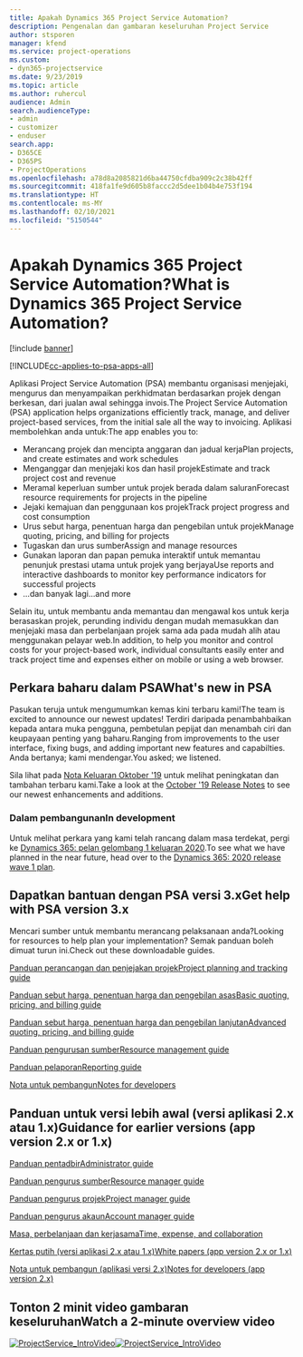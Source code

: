 ```yaml
---
title: Apakah Dynamics 365 Project Service Automation?
description: Pengenalan dan gambaran keseluruhan Project Service
author: stsporen
manager: kfend
ms.service: project-operations
ms.custom:
- dyn365-projectservice
ms.date: 9/23/2019
ms.topic: article
ms.author: ruhercul
audience: Admin
search.audienceType:
- admin
- customizer
- enduser
search.app:
- D365CE
- D365PS
- ProjectOperations
ms.openlocfilehash: a78d8a2085821d6ba44750cfdba909c2c38b42ff
ms.sourcegitcommit: 418fa1fe9d605b8faccc2d5dee1b04b4e753f194
ms.translationtype: HT
ms.contentlocale: ms-MY
ms.lasthandoff: 02/10/2021
ms.locfileid: "5150544"
---
```

# <a name="what-is-dynamics-365-project-service-automation"></a><span data-ttu-id="c4080-103">Apakah Dynamics 365 Project Service Automation?</span><span class="sxs-lookup"><span data-stu-id="c4080-103">What is Dynamics 365 Project Service Automation?</span></span>

[!include [banner](../includes/psa-now-project-operations.md)]

[!INCLUDE[cc-applies-to-psa-apps-all](../includes/cc-applies-to-psa-apps-all.md)]

<span data-ttu-id="c4080-104">Aplikasi Project Service Automation (PSA) membantu organisasi menjejaki, mengurus dan menyampaikan perkhidmatan berdasarkan projek dengan berkesan, dari jualan awal sehingga invois.</span><span class="sxs-lookup"><span data-stu-id="c4080-104">The Project Service Automation (PSA) application helps organizations efficiently track, manage, and deliver project-based services, from the initial sale all the way to invoicing.</span></span> <span data-ttu-id="c4080-105">Aplikasi membolehkan anda untuk:</span><span class="sxs-lookup"><span data-stu-id="c4080-105">The app enables you to:</span></span>

- <span data-ttu-id="c4080-106">Merancang projek dan mencipta anggaran dan jadual kerja</span><span class="sxs-lookup"><span data-stu-id="c4080-106">Plan projects, and create estimates and work schedules</span></span>
- <span data-ttu-id="c4080-107">Menganggar dan menjejaki kos dan hasil projek</span><span class="sxs-lookup"><span data-stu-id="c4080-107">Estimate and track project cost and revenue</span></span>
- <span data-ttu-id="c4080-108">Meramal keperluan sumber untuk projek berada dalam saluran</span><span class="sxs-lookup"><span data-stu-id="c4080-108">Forecast resource requirements for projects in the pipeline</span></span>
- <span data-ttu-id="c4080-109">Jejaki kemajuan dan penggunaan kos projek</span><span class="sxs-lookup"><span data-stu-id="c4080-109">Track project progress and cost consumption</span></span>
- <span data-ttu-id="c4080-110">Urus sebut harga, penentuan harga dan pengebilan untuk projek</span><span class="sxs-lookup"><span data-stu-id="c4080-110">Manage quoting, pricing, and billing for projects</span></span>
- <span data-ttu-id="c4080-111">Tugaskan dan urus sumber</span><span class="sxs-lookup"><span data-stu-id="c4080-111">Assign and manage resources</span></span>
- <span data-ttu-id="c4080-112">Gunakan laporan dan papan pemuka interaktif untuk memantau penunjuk prestasi utama untuk projek yang berjaya</span><span class="sxs-lookup"><span data-stu-id="c4080-112">Use reports and interactive dashboards to monitor key performance indicators for successful projects</span></span>
- <span data-ttu-id="c4080-113">...dan banyak lagi</span><span class="sxs-lookup"><span data-stu-id="c4080-113">...and more</span></span>

<span data-ttu-id="c4080-114">Selain itu, untuk membantu anda memantau dan mengawal kos untuk kerja berasaskan projek, perunding individu dengan mudah memasukkan dan menjejaki masa dan perbelanjaan projek sama ada pada mudah alih atau menggunakan pelayar web.</span><span class="sxs-lookup"><span data-stu-id="c4080-114">In addition, to help you monitor and control costs for your project-based work, individual consultants easily enter and track project time and expenses either on mobile or using a web browser.</span></span>

## <a name="whats-new-in-psa"></a><span data-ttu-id="c4080-115">Perkara baharu dalam PSA</span><span class="sxs-lookup"><span data-stu-id="c4080-115">What's new in PSA</span></span>
<span data-ttu-id="c4080-116">Pasukan teruja untuk mengumumkan kemas kini terbaru kami!</span><span class="sxs-lookup"><span data-stu-id="c4080-116">The team is excited to announce our newest updates!</span></span> <span data-ttu-id="c4080-117">Terdiri daripada penambahbaikan kepada antara muka pengguna, pembetulan pepijat dan menambah ciri dan keupayaan penting yang baharu.</span><span class="sxs-lookup"><span data-stu-id="c4080-117">Ranging from improvements to the user interface, fixing bugs, and adding important new features and capabilties.</span></span> <span data-ttu-id="c4080-118">Anda bertanya; kami mendengar.</span><span class="sxs-lookup"><span data-stu-id="c4080-118">You asked; we listened.</span></span>

<span data-ttu-id="c4080-119">Sila lihat pada [Nota Keluaran Oktober '19](https://docs.microsoft.com/dynamics365-release-plan/2019wave2/index) untuk melihat peningkatan dan tambahan terbaru kami.</span><span class="sxs-lookup"><span data-stu-id="c4080-119">Take a look at the [October '19 Release Notes](https://docs.microsoft.com/dynamics365-release-plan/2019wave2/index) to see our newest enhancements and additions.</span></span>

### <a name="in-development"></a><span data-ttu-id="c4080-120">Dalam pembangunan</span><span class="sxs-lookup"><span data-stu-id="c4080-120">In development</span></span>
<span data-ttu-id="c4080-121">Untuk melihat perkara yang kami telah rancang dalam masa terdekat, pergi ke [Dynamics 365: pelan gelombang 1 keluaran 2020](https://docs.microsoft.com/dynamics365-release-plan/2020wave1/index).</span><span class="sxs-lookup"><span data-stu-id="c4080-121">To see what we have planned in the near future, head over to the [Dynamics 365: 2020 release wave 1 plan](https://docs.microsoft.com/dynamics365-release-plan/2020wave1/index).</span></span>

## <a name="get-help-with-psa-version-3x"></a><span data-ttu-id="c4080-122">Dapatkan bantuan dengan PSA versi 3.x</span><span class="sxs-lookup"><span data-stu-id="c4080-122">Get help with PSA version 3.x</span></span>
<span data-ttu-id="c4080-123">Mencari sumber untuk membantu merancang pelaksanaan anda?</span><span class="sxs-lookup"><span data-stu-id="c4080-123">Looking for resources to help plan your implementation?</span></span> <span data-ttu-id="c4080-124">Semak panduan boleh dimuat turun ini.</span><span class="sxs-lookup"><span data-stu-id="c4080-124">Check out these downloadable guides.</span></span>

 [<span data-ttu-id="c4080-125">Panduan perancangan dan penjejakan projek</span><span class="sxs-lookup"><span data-stu-id="c4080-125">Project planning and tracking guide</span></span>](../psa/implementation-guides/project-planning-tracking.md)

 [<span data-ttu-id="c4080-126">Panduan sebut harga, penentuan harga dan pengebilan asas</span><span class="sxs-lookup"><span data-stu-id="c4080-126">Basic quoting, pricing, and billing guide</span></span>](../psa/implementation-guides/begin-quoting-pricing-billing.md)

 [<span data-ttu-id="c4080-127">Panduan sebut harga, penentuan harga dan pengebilan lanjutan</span><span class="sxs-lookup"><span data-stu-id="c4080-127">Advanced quoting, pricing, and billing guide</span></span>](../psa/implementation-guides/adv-quoting-pricing-billing.md)

 [<span data-ttu-id="c4080-128">Panduan pengurusan sumber</span><span class="sxs-lookup"><span data-stu-id="c4080-128">Resource management guide</span></span>](../psa/implementation-guides/resource-management-guide.md)

 [<span data-ttu-id="c4080-129">Panduan pelaporan</span><span class="sxs-lookup"><span data-stu-id="c4080-129">Reporting guide</span></span>](../psa/implementation-guides/reporting-guide.md)

 [<span data-ttu-id="c4080-130">Nota untuk pembangun</span><span class="sxs-lookup"><span data-stu-id="c4080-130">Notes for developers</span></span>](../psa/developer-guides/overview-dev-notes-v3.x.md)

## <a name="guidance-for-earlier-versions-app-version-2x-or-1x"></a><span data-ttu-id="c4080-131">Panduan untuk versi lebih awal (versi aplikasi 2.x atau 1.x)</span><span class="sxs-lookup"><span data-stu-id="c4080-131">Guidance for earlier versions (app version 2.x or 1.x)</span></span>
 [<span data-ttu-id="c4080-132">Panduan pentadbir</span><span class="sxs-lookup"><span data-stu-id="c4080-132">Administrator guide</span></span>](../psa/admin-guide.md)

 [<span data-ttu-id="c4080-133">Panduan pengurus sumber</span><span class="sxs-lookup"><span data-stu-id="c4080-133">Resource manager guide</span></span>](../psa/resource-manager-guide.md)

 [<span data-ttu-id="c4080-134">Panduan pengurus projek</span><span class="sxs-lookup"><span data-stu-id="c4080-134">Project manager guide</span></span>](../psa/project-manager-guide.md)

 [<span data-ttu-id="c4080-135">Panduan pengurus akaun</span><span class="sxs-lookup"><span data-stu-id="c4080-135">Account manager guide</span></span>](../psa/account-manager-guide.md)

 [<span data-ttu-id="c4080-136">Masa, perbelanjaan dan kerjasama</span><span class="sxs-lookup"><span data-stu-id="c4080-136">Time, expense, and collaboration</span></span>](../psa/time-expense-collaboration-guide.md)

 [<span data-ttu-id="c4080-137">Kertas putih (versi aplikasi 2.x atau 1.x)</span><span class="sxs-lookup"><span data-stu-id="c4080-137">White papers (app version 2.x or 1.x)</span></span>](../psa/white-papers.md)

 [<span data-ttu-id="c4080-138">Nota untuk pembangun (aplikasi versi 2.x)</span><span class="sxs-lookup"><span data-stu-id="c4080-138">Notes for developers (app version 2.x)</span></span>](../psa/developer-guides/add-custom-qoi-forms-v2.x.md)

 ## <a name="watch-a-2-minute-overview-video"></a><span data-ttu-id="c4080-139">Tonton 2 minit video gambaran keseluruhan</span><span class="sxs-lookup"><span data-stu-id="c4080-139">Watch a 2-minute overview video</span></span>
 <a name="heroArea"></a> <span data-ttu-id="c4080-140">[![ProjectService_IntroVideo](../psa/media/project-service-intro-video.png "ProjectService_IntroVideo")](https://go.microsoft.com/fwlink/p/?LinkId=799457)</span><span class="sxs-lookup"><span data-stu-id="c4080-140">[![ProjectService_IntroVideo](../psa/media/project-service-intro-video.png "ProjectService_IntroVideo")](https://go.microsoft.com/fwlink/p/?LinkId=799457)</span></span>


